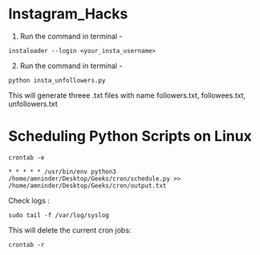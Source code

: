 # Instagram_Hacks

1. Run the command in terminal - 
```
instaloader --login <your_insta_username>
```

2. Run the command in terminal - 
```
python insta_unfollowers.py
```

This will generate threee .txt files with name followers.txt, followees.txt, unfollowers.txt

# Scheduling Python Scripts on Linux

```
crontab -e
```

```
* * * * * /usr/bin/env python3 /home/amninder/Desktop/Geeks/cron/schedule.py >> /home/amninder/Desktop/Geeks/cron/output.txt
```

Check logs :
```
sudo tail -f /var/log/syslog
```

This will delete the current cron jobs:
```
crontab -r
```  
